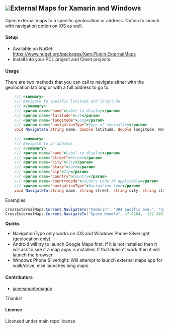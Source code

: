 ## ![](Common/external_map_icon.png)External Maps for Xamarin and Windows

  Open external maps to a specific geolocation or address. Option to launch with navigation option on iOS as well.
       

#### Setup
* Available on NuGet: https://www.nuget.org/packages/Xam.Plugin.ExternalMaps
* Install into your PCL project and Client projects.


#### Usage
There are two methods that you can call to navigate either with the geolocation lat/long or with a full address to go to.

```csharp
    /// <summary>
    /// Navigate to specific latitude and longitude.
    /// </summary>
    /// <param name="name">Label to display</param>
    /// <param name="latitude">Lat</param>
    /// <param name="longitude">Long</param>
    /// <param name="navigationType">Type of navigation</param>
    void NavigateTo(string name, double latitude, double longitude, NavigationType navigationType = NavigationType.Default);
    
    /// <summary>
    /// Navigate to an address
    /// </summary>
    /// <param name="name">Label to display</param>
    /// <param name="street">Street</param>
    /// <param name="city">City</param>
    /// <param name="state">Sate</param>
    /// <param name="zip">Zip</param>
    /// <param name="country">Country</param>
    /// <param name="countryCode">Country Code if applicable</param>
    /// <param name="navigationType">Navigation type</param>
    void NavigateTo(string name, string street, string city, string state, string zip, string country, string countryCode, NavigationType navigationType = NavigationType.Default);
```

Examples:

```csharp
CrossExternalMaps.Current.NavigateTo("Xamarin", "394 pacific ave.", "San Francisco", "CA", "94111", "USA", "USA");
CrossExternalMaps.Current.NavigateTo("Space Needle", 47.6204, -122.3491);
```     


**Quirks**
* NavigationType only works on iOS and Windows Phone Silverlight (geolocation only). 
* Android will try to launch Google Maps first. If it is not installed then it will ask to see if a map apps is installed. If that doesn't work then it will launch the browser.
* Windows Phone Silverlight: Will attempt to launch external maps app for walk/drive, else launches bing maps.

#### Contributors
* [jamesmontemagno](https://github.com/jamesmontemagno)

Thanks!

#### License
Licensed under main repo license
